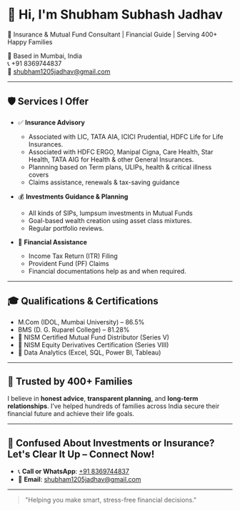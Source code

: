 # 👋 Hi, I'm Shubham Subhash Jadhav

🎯 Insurance & Mutual Fund Consultant | Financial Guide | Serving 400+ Happy Families

📍 Based in Mumbai, India  
📞 +91 8369744837  
📧 shubham1205jadhav@gmail.com  

---

## 🛡️ Services I Offer

- ✅ **Insurance Advisory**  
  - Associated with LIC, TATA AIA, ICICI Prudential, HDFC Life for Life Insurances.
  - Associated with HDFC ERGO, Manipal Cigna, Care Health, Star Health, TATA AIG for Health & other General Insurances.
  - Plannning based on Term plans, ULIPs, health & critical illness covers
  - Claims assistance, renewals & tax-saving guidance

- 💰 **Investments Guidance & Planning**  
  - All kinds of SIPs, lumpsum investments in Mutual Funds
  - Goal-based wealth creation using asset class mixtures.
  - Regular portfolio reviews.

- 📄 **Financial Assistance**  
  - Income Tax Return (ITR) Filing
  - Provident Fund (PF) Claims
  - Financial documentations help as and when required.

---

## 🎓 Qualifications & Certifications

- M.Com (IDOL, Mumbai University) – 86.5%
- BMS (D. G. Ruparel College) – 81.28%
- 📜 NISM Certified Mutual Fund Distributor (Series V)
- 📜 NISM Equity Derivatives Certification (Series VIII)
- 🧠 Data Analytics (Excel, SQL, Power BI, Tableau)

---

## 🙌 Trusted by 400+ Families

I believe in **honest advice**, **transparent planning**, and **long-term relationships**. I’ve helped hundreds of families across India secure their financial future and achieve their life goals.

---

## 📲 Confused About Investments or Insurance? Let's Clear It Up – Connect Now!

- 📞 **Call or WhatsApp**: [+91 8369744837](https://wa.me/918369744837)
- 📧 **Email**: [shubham1205jadhav@gmail.com](mailto:shubham1205jadhav@gmail.com)

---

> "Helping you make smart, stress-free financial decisions."


